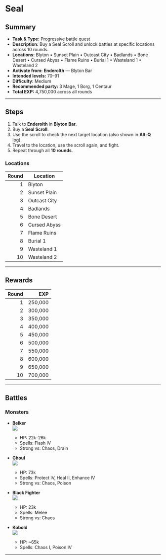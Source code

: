 # Seal

## Summary
- **Task & Type:** Progressive battle quest
- **Description:** Buy a Seal Scroll and unlock battles at specific locations across 10 rounds.
- **Locations:** Blyton • Sunset Plain • Outcast City • Badlands • Bone Desert • Cursed Abyss • Flame Ruins • Burial 1 • Wasteland 1 • Wasteland 2
- **Activate from:** **Enderolth** — Blyton Bar
- **Intended levels:** 70–91
- **Difficulty:** Medium
- **Recommended party:** 3 Mage, 1 Borg, 1 Centaur
- **Total EXP:** 4,750,000 across all rounds

---

## Steps
1. Talk to **Enderolth** in **Blyton Bar**.  
2. Buy a **Seal Scroll**.  
3. Use the scroll to check the next target location (also shown in **Alt-Q** log).  
4. Travel to the location, use the scroll again, and fight.  
5. Repeat through all **10 rounds**.  

### Locations
| Round | Location      |
|------:|---------------|
| 1     | Blyton        |
| 2     | Sunset Plain  |
| 3     | Outcast City  |
| 4     | Badlands      |
| 5     | Bone Desert   |
| 6     | Cursed Abyss  |
| 7     | Flame Ruins   |
| 8     | Burial 1      |
| 9     | Wasteland 1   |
| 10    | Wasteland 2   |

---

## Rewards
| Round | EXP     |
|------:|--------:|
| 1     | 250,000 |
| 2     | 300,000 |
| 3     | 350,000 |
| 4     | 400,000 |
| 5     | 450,000 |
| 6     | 500,000 |
| 7     | 550,000 |
| 8     | 600,000 |
| 9     | 650,000 |
| 10    | 700,000 |

---

## Battles

### Monsters
- **Belker**  
![][img-belker]  
    - HP: 22k–26k  
    - Spells: Flash IV  
    - Strong vs: Chaos, Drain  

- **Ghoul**  
![][img-ghoul]  
    - HP: 73k  
    - Spells: Protect IV, Heal II, Enhance IV  
    - Strong vs: Chaos, Poison  

- **Black Fighter**  
![][img-black-fighter]  
    - HP: 23k  
    - Spells: Melee  
    - Strong vs: Chaos  

- **Kobold**  
![][img-kobold]  
    - HP: ~65k  
    - Spells: Chaos I, Poison IV  

---

[img-belker]: ../assets/monsters/wicked_spirit.gif
[img-ghoul]: ../assets/monsters/ghoul.gif
[img-black-fighter]: ../assets/monsters/skeletal.gif
[img-kobold]: ../assets/monsters/desert_bandit.gif
